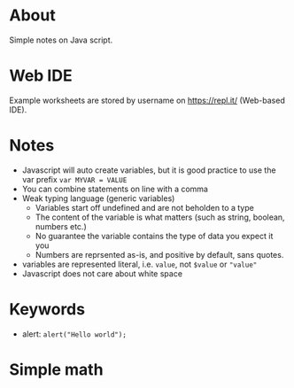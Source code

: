# About

Simple notes on Java script. 

# Web IDE

Example worksheets are stored by username on https://repl.it/ (Web-based IDE).

# Notes

* Javascript will auto create variables, but it is good practice to use the var prefix `var MYVAR = VALUE`
* You can combine statements on line with a comma
* Weak typing language (generic variables)
  * Variables start off undefined and are not beholden to a type
  * The content of the variable is what matters (such as string, boolean, numbers etc.)
  * No guarantee the variable contains the type of data you expect it you
  * Numbers are reprsented as-is, and positive by default, sans quotes.
* variables are represented literal, i.e. `value`, not `$value` or `"value"`
* Javascript does not care about white space

# Keywords

* alert: `alert("Hello world");`

# Simple math

